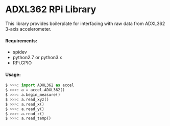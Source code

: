 # ADXL362 RPi Library
This library provides boilerplate for interfacing with raw data from ADXL362 3-axis accelerometer. 

#### Requirements:
* spidev
* python2.7 or python3.x
* ~~RPi.GPIO~~

#### Usage: 
``` python
$ >>>: import ADXL362 as accel
$ >>>: a = accel.ADXL362()
$ >>>: a.begin_measure()
$ >>>: a.read_xyz()
$ >>>: a.read_x()
$ >>>: a.read_y()
$ >>>: a.read_z()
$ >>>: a.read_temp()
```

